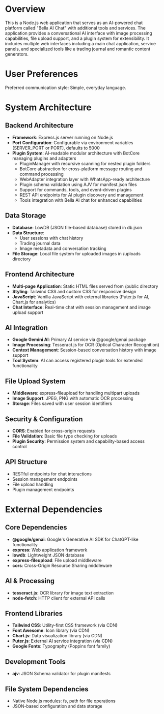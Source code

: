 # Overview

This is a Node.js web application that serves as an AI-powered chat platform called "Bella AI Chat" with additional tools and services. The application provides a conversational AI interface with image processing capabilities, file upload support, and a plugin system for extensibility. It includes multiple web interfaces including a main chat application, service panels, and specialized tools like a trading journal and romantic content generators.

# User Preferences

Preferred communication style: Simple, everyday language.

# System Architecture

## Backend Architecture
- **Framework**: Express.js server running on Node.js
- **Port Configuration**: Configurable via environment variables (SERVER_PORT or PORT), defaults to 5000
- **Plugin System**: AI-readable modular architecture with BotCore managing plugins and adapters
  - PluginManager with recursive scanning for nested plugin folders
  - BotCore abstraction for cross-platform message routing and command processing
  - WebAdapter integration layer with WhatsApp-ready architecture
  - Plugin schema validation using AJV for manifest.json files
  - Support for commands, tools, and event-driven plugins
  - REST API endpoints for AI plugin discovery and management
  - Tools integration with Bella AI chat for enhanced capabilities

## Data Storage
- **Database**: LowDB (JSON file-based database) stored in db.json
- **Data Structure**: 
  - User sessions with chat history
  - Trading journal data
  - Image metadata and conversation tracking
- **File Storage**: Local file system for uploaded images in /uploads directory

## Frontend Architecture
- **Multi-page Application**: Static HTML files served from /public directory
- **Styling**: Tailwind CSS and custom CSS for responsive design
- **JavaScript**: Vanilla JavaScript with external libraries (Puter.js for AI, Chart.js for analytics)
- **Chat Interface**: Real-time chat with session management and image upload support

## AI Integration
- **Google Gemini AI**: Primary AI service via @google/genai package
- **Image Processing**: Tesseract.js for OCR (Optical Character Recognition)
- **Context Management**: Session-based conversation history with image support
- **Tool System**: AI can access registered plugin tools for extended functionality

## File Upload System
- **Middleware**: express-fileupload for handling multipart uploads
- **Image Support**: JPEG, PNG with automatic OCR processing
- **Storage**: Files saved with user session identifiers

## Security & Configuration
- **CORS**: Enabled for cross-origin requests
- **File Validation**: Basic file type checking for uploads
- **Plugin Security**: Permission system and capability-based access control

## API Structure
- RESTful endpoints for chat interactions
- Session management endpoints
- File upload handling
- Plugin management endpoints

# External Dependencies

## Core Dependencies
- **@google/genai**: Google's Generative AI SDK for ChatGPT-like functionality
- **express**: Web application framework
- **lowdb**: Lightweight JSON database
- **express-fileupload**: File upload middleware
- **cors**: Cross-Origin Resource Sharing middleware

## AI & Processing
- **tesseract.js**: OCR library for image text extraction
- **node-fetch**: HTTP client for external API calls

## Frontend Libraries
- **Tailwind CSS**: Utility-first CSS framework (via CDN)
- **Font Awesome**: Icon library (via CDN)
- **Chart.js**: Data visualization library (via CDN)
- **Puter.js**: External AI service integration (via CDN)
- **Google Fonts**: Typography (Poppins font family)

## Development Tools
- **ajv**: JSON Schema validator for plugin manifests

## File System Dependencies
- Native Node.js modules: fs, path for file operations
- JSON-based configuration and data storage